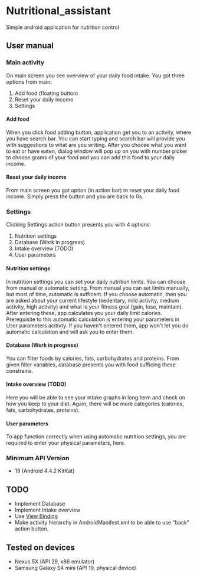 # Nutritional_assistant
Simple android application for nutrition control

## User manual

### Main activity
On main screen you see overview of your daily food intake. You got three options from main:

1. Add food (floating button)
2. Reset your daily income
3. Settings

#### Add food
When you click food adding button, application get you to an activity, where you have search bar.
You can start typing and search bar will provide you with suggestions to what are you writing.
After you choose what you want to eat or have eaten, dialog window will pop up on you with number picker to choose grams of your food
and you can add this food to your daily income.

#### Reset your daily income
From main screen you got option (in action bar) to reset your daily food income. Simply press the button and you are back to 0s.

### Settings
Clicking Settings action button presents you with 4 options:

1. Nutrition settings
2. Database (Work in progress)
3. Intake overview (TODO)
4. User parameters

#### Nutrition settings
In nutrition settings you can set your daily nutrition limits. You can choose from manual or automatic setting.
From manual you can set limits manually, but most of time, automatic is sufficent. If you choose automatic, then you are asked about your current lifestyle
(sedentary, mild activity, medium activity, high activity) and what is your fitness goal (gain, lose, maintain). After entering these, app calculates you your daily limit calories.
Prerequisite to this automatic calculation is entering your parameters in User parameters acitivty. If you haven't entered them, app won't let you do automatic calculation
and will ask you to enter them.

#### Database (Work in progress)
You can filter foods by calories, fats, carbohydrates and proteins. From given filter variables, database presents you with food sufficing these constrains.

#### Intake overview (TODO)
Here you will be able to see your intake graphs in long term and check on how you keep to your diet.
Again, there will be more categories (calories, fats, carbohydrates, proteins).

#### User parameters
To app function correctly when using automatic nutrition settings, you are required to enter your physical parameters, here.

### Minimum API Version
* 19 (Android 4.4.2 KitKat)

## TODO
* Implement Database
* Implement Intake overview
* Use [View Binding](https://developer.android.com/topic/libraries/view-binding)
* Make activity hierarchy in AndroidManifest.xml to be able to use "back" action button.

## Tested on devices
* Nexus 5X (API 29, x86 emulator)
* Samsung Galaxy S4 mini (API 19, physical device)
